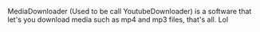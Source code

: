 MediaDownloader (Used to be call YoutubeDownloader) is a software that let's you download media such as mp4 and mp3 files, that's all. Lol
